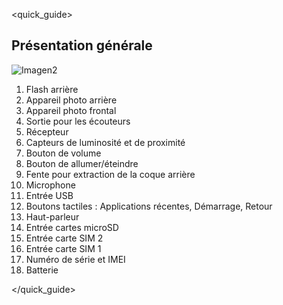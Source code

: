 <quick_guide>
## Présentation générale

![Imagen2](http://static.energysistem.com/images/manuals/42595/55f2a5126bac1.jpg)

1. Flash arrière
2. Appareil photo arrière
3. Appareil photo frontal
4. Sortie pour les écouteurs
5. Récepteur
6. Capteurs de luminosité et de proximité
7. Bouton de volume
8. Bouton de allumer/éteindre
9. Fente pour extraction de la coque arrière
10. Microphone
11. Entrée USB
12. Boutons tactiles : Applications récentes, Démarrage, Retour
13. Haut-parleur
14. Entrée cartes microSD
15. Entrée carte SIM 2
16. Entrée carte SIM 1
17. Numéro de série et IMEI
18. Batterie




</quick_guide>
